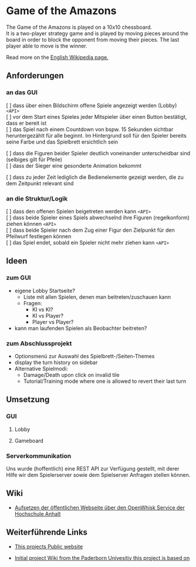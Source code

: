 # Game of the Amazons

The Game of the Amazons is played on a 10x10 chessboard.<br />
It is a two-player strategy game and is played by moving pieces around the board in order to block the opponent from moving their pieces. The last player able to move is the winner.

Read more on the [English Wikipedia page.](https://en.wikipedia.org/wiki/Game_of_the_Amazons)

## Anforderungen

### an das GUI

[ ] dass über einen Bildschirm offene Spiele angezeigt werden (Lobby) `<API>`<br /> 
[ ] vor dem Start eines Spieles jeder Mitspieler über einen Button bestätigt, dass er bereit ist<br />
[ ] das Spiel nach einem Countdown von bspw. 15 Sekunden sichtbar heruntergezählt für alle beginnt. Im Hintergrund soll für den Spieler bereits seine Farbe und das Spielbrett ersichtlich sein

[ ] dass die Figuren beider Spieler deutlich voneinander unterscheidbar sind (selbiges gilt für Pfeile)<br />
[ ] dass der Sieger eine gesonderte Animation bekommt

[ ] dass zu jeder Zeit lediglich die Bedienelemente gezeigt werden, die zu dem Zeitpunkt relevant sind

### an die Struktur/Logik

[ ] dass den offenen Spielen beigetreten werden kann `<API>`<br />
[ ] dass beide Spieler eines Spiels abwechselnd ihre Figuren (regelkonform) ziehen können `<API>`<br />
[ ] dass beide Spieler nach dem Zug einer Figur den Zielpunkt für den Pfeilwurf festlegen können<br />
[ ] das Spiel endet, sobald ein Spieler nicht mehr ziehen kann `<API>`

## Ideen

### zum GUI
- eigene Lobby Startseite?
    - Liste mit allen Spielen, denen man beitreten/zuschauen kann
    - Fragen:
        - KI vs KI?
        - KI vs Player?
        - Player vs Player?
- kann man laufenden Spielen als Beobachter beitreten?

### zum Abschlussprojekt
- Optionsmenü zur Auswahl des Spielbrett-/Seiten-Themes
- display the turn history on sidebar
- Alternative Spielmodi:
    - Damage/Death upon click on invalid tile
    - Tutorial/Training mode where one is allowed to revert their last turn

## Umsetzung

### GUI

1. Lobby

2. Gameboard

### Serverkommunikation

Uns wurde (hoffentlich) eine REST API zur Verfügung gestellt, mit derer Hilfe wir dem Spielerserver sowie dem Spielserver Anfragen stellen können.

## Wiki

- [Aufsetzen der öffentlichen Webseite über den OpenWhisk Service der Hochschule Anhalt](https://gitlab.hs-anhalt.de/gitlab-integration/userdocumentation/-/blob/master/web-action/Node-Web-Programm.md)


## Weiterführende Links

- [This projects Public website](https://webengineering.ins.hs-anhalt.de:40443/api/v1/web/whisk.system/911_master/website/)

- [Initial project Wiki from the Paderborn Univesitiy this project is based on](https://github.com/dice-group/Amazons/wiki)

